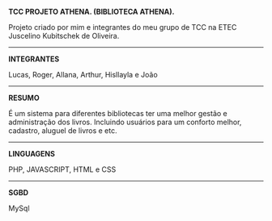 **TCC PROJETO ATHENA. (BIBLIOTECA ATHENA).**

Projeto criado por mim e integrantes do meu grupo de TCC na ETEC Juscelino Kubitschek de Oliveira.
<hr>

**INTEGRANTES**

Lucas,
Roger,
Allana,
Arthur,
Hisllayla e
João  
<hr>

**RESUMO**

É um sistema para diferentes bibliotecas ter uma melhor gestão e administração dos livros. Incluindo usuários para um conforto melhor, cadastro, aluguel de livros e etc.
<hr>

**LINGUAGENS**

PHP,
JAVASCRIPT,
HTML e
CSS
<hr>

**SGBD**

MySql
